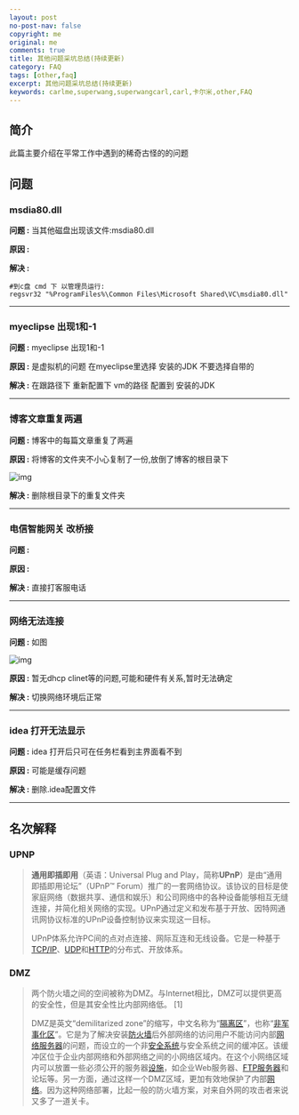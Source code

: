 ```yaml
---
layout: post
no-post-nav: false 
copyright: me
original: me
comments: true
title: 其他问题采坑总结(持续更新)
category: FAQ
tags: [other,faq]
excerpt: 其他问题采坑总结(持续更新)
keywords: carlme,superwang,superwangcarl,carl,卡尔米,other,FAQ
---
```




## 简介

此篇主要介绍在平常工作中遇到的稀奇古怪的的问题

## 问题

### msdia80.dll

**问题 :** 当其他磁盘出现该文件:msdia80.dll

**原因 :** 

**解决 :** 

```shell
#到c盘 cmd 下 以管理员运行:
regsvr32 "%ProgramFiles%\Common Files\Microsoft Shared\VC\msdia80.dll"
```

***

### myeclipse  出现1和-1

**问题 :** myeclipse  出现1和-1

**原因 :** 是虚拟机的问题  在myeclipse里选择 安装的JDK 不要选择自带的

**解决 :** 在跟路径下 重新配置下 vm的路径 配置到 安装的JDK

***

### 博客文章重复两遍

**问题 :** 博客中的每篇文章重复了两遍

**原因 :** 将博客的文件夹不小心复制了一份,放倒了博客的根目录下

![img]({{site.cdn}}/assets/images/blog/2019/20190418222702.png)

**解决 :** 删除根目录下的重复文件夹

***

### 电信智能网关 改桥接

**问题 :** 

**原因 :** 

**解决 :** 直接打客服电话

***

### 网络无法连接

**问题 :** 如图

![img]({{site.cdn}}/assets/images/blog/2019/20190424111715.png)

**原因 :** 暂无dhcp clinet等的问题,可能和硬件有关系,暂时无法确定

**解决 :** 切换网络环境后正常

***

### idea 打开无法显示

**问题 :** idea 打开后只可在任务栏看到主界面看不到

**原因 :** 可能是缓存问题

**解决 :**  删除.idea配置文件

***



## 名次解释

### UPNP

> **通用即插即用**（英语：Universal Plug and Play，简称**UPnP**）是由“通用即插即用论坛”（UPnP™ Forum）推广的一套网络协议。该协议的目标是使家庭网络（数据共享、通信和娱乐）和公司网络中的各种设备能够相互无缝连接，并简化相关网络的实现。UPnP通过定义和发布基于开放、因特网通讯网协议标准的UPnP设备控制协议来实现这一目标。
>
> UPnP体系允许PC间的点对点连接、网际互连和无线设备。它是一种基于[TCP/IP](https://baike.baidu.com/item/TCP%2FIP)、[UDP](https://baike.baidu.com/item/UDP)和[HTTP](https://baike.baidu.com/item/HTTP)的分布式、开放体系。

### DMZ

> 两个防火墙之间的空间被称为DMZ。与Internet相比，DMZ可以提供更高的安全性，但是其安全性比内部网络低。 [1][ ]()
>
> DMZ是英文“demilitarized zone”的缩写，中文名称为“[隔离区](https://baike.baidu.com/item/%E9%9A%94%E7%A6%BB%E5%8C%BA/6835763)”，也称“[非军事化区](https://baike.baidu.com/item/%E9%9D%9E%E5%86%9B%E4%BA%8B%E5%8C%96%E5%8C%BA/1718170)”。它是为了解决安装[防火墙](https://baike.baidu.com/item/%E9%98%B2%E7%81%AB%E5%A2%99/52767)后外部网络的访问用户不能访问内部[网络服务器](https://baike.baidu.com/item/%E7%BD%91%E7%BB%9C%E6%9C%8D%E5%8A%A1%E5%99%A8/99096)的问题，而设立的一个非[安全系统](https://baike.baidu.com/item/%E5%AE%89%E5%85%A8%E7%B3%BB%E7%BB%9F/3131501)与安全系统之间的缓冲区。该缓冲区位于企业内部网络和外部网络之间的小网络区域内。在这个小网络区域内可以放置一些必须公开的服务器[设施](https://baike.baidu.com/item/%E8%AE%BE%E6%96%BD/3498084)，如企业Web服务器、[FTP服务器](https://baike.baidu.com/item/FTP%E6%9C%8D%E5%8A%A1%E5%99%A8)和论坛等。另一方面，通过这样一个DMZ区域，更加有效地保护了内部[网络](https://baike.baidu.com/item/%E7%BD%91%E7%BB%9C/143243)。因为这种网络部署，比起一般的防火墙方案，对来自外网的攻击者来说又多了一道关卡。